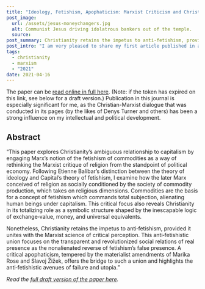 ```yaml
---
title: "Ideology, Fetishism, Apophaticism: Marxist Criticism and Christianity"
post_image:
  url: /assets/jesus-moneychangers.jpg
  alt: Communist Jesus driving idolatrous bankers out of the temple.
  source:
post_summary: Christianity retains the impetus to anti‐fetishism, provided it unites with the Marxist science of critical perception.
post_intro: "I am very pleased to share my first article published in an academic journal, “Ideology, Fetishism, Apophaticism: Marxist Criticism and Christianity,” which is forthcoming in the Dominican journal <em>New Blackfriars</em>."
tags:
  - christianity
  - marxism
  - "2021"
date: 2021-04-16
---
```


The paper can be [read online in full here](https://onlinelibrary.wiley.com/share/author/CWFQUUP3ZXEHBGE2HDVM?target=10.1111/nbfr.12642). (Note: if the token has expired on this link, see below for a draft version.) Publication in this journal is especially significant for me, as the Christian-Marxist dialogue that was conducted in its pages (by the likes of Denys Turner and others) has been a strong influence on my intellectual and political development.

## Abstract

“This paper explores Christianity’s ambiguous relationship to capitalism by engaging Marx’s notion of the fetishism of commodities as a way of rethinking the Marxist critique of religion from the standpoint of political economy. Following Etienne Balibar’s distinction between the theory of ideology and Capital’s theory of fetishism, I examine how the later Marx conceived of religion as socially conditioned by the society of commodity production, which takes on religious dimensions. Commodities are the basis for a concept of fetishism which commands total subjection, alienating human beings under capitalism. This critical focus also reveals Christianity in its totalizing role as a symbolic structure shaped by the inescapable logic of exchange‐value, money, and universal equivalents.

Nonetheless, Christianity retains the impetus to anti‐fetishism, provided it unites with the Marxist science of critical perception. This anti‐fetishistic union focuses on the transparent and revolutionized social relations of real presence as the nonalienated reverse of fetishism’s false presence. A critical apophaticism, tempered by the materialist amendments of Marika Rose and Slavoj Žižek, offers the bridge to such a union and highlights the anti‐fetishistic avenues of failure and utopia.”

_Read the [full draft version of the paper here](https://danieltsaunders.files.wordpress.com/2021/04/ideology-fetishism-apophaticism-web-version.pdf)._
